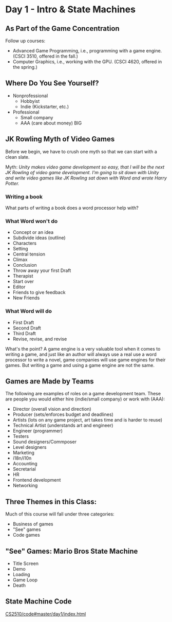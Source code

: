 # Day 1 - Intro & State Machines

## As Part of the Game Concentration

Follow up courses:

- Advanced Game Programming, i.e., programming with a game engine. (CSCI 3510, offered in the fall.)
- Computer Graphics, i.e., working with the GPU. (CSCI 4620, offered in the spring.)

## Where Do You See Yourself?

- Nonprofessional
   - Hobbyist
   - Indie (Kickstarter, etc.)
- Professional
   - Small company
   - AAA (care about money) BIG

## JK Rowling Myth of Video Games

Before we begin, we have to crush one myth so that we can start with a clean slate.

Myth: *Unity makes video game development so easy, that I will be the next JK Rowling of video game development.
I'm going to sit down with Unity and write video games like JK Rowling sat down with Word and wrote Harry Potter.*

### Writing a book

What parts of writing a book does a word processor help with?

### What Word won't do
- Concept or an idea
- Subdivide ideas (outline)
- Characters
- Setting
- Central tension
- Climax
- Conclusion
- Throw away your first Draft
- Therapist
- Start over
- Editor
- Friends to give feedback
- New Friends

### What Word will do
- First Draft
- Second Draft
- Third Draft
- Revise, revise, and revise

What's the point? A game engine is a very valuable tool when it comes to writing a game, and just like an author will always use a real use a word processor to write a novel, game companies will use game engines for their games. But writing a game and using a game engine are not the same.



## Games are Made by Teams

The following are examples of roles on a game development team. These are people you would either hire (indie/small company) or work with (AAA):

- Director (overall vision and direction)
- Producer (sets/enforces budget and deadlines)
- Artists (lots on any game project, art takes time and is harder to reuse)
- Technical Artist (understands art and engineer)
- Engineer (programmer)
- Testers
- Sound designers/Commposer
- Level designers
- Marketing
- i18n/i10n
- Accounting
- Secretarial
- HR
- Frontend development
- Networking


## Three Themes in this Class:

Much of this course will fall under three categories:

- Business of games
- "See" games
- Code games


## "See" Games: Mario Bros State Machine

- Title Screen
- Demo
- Loading
- Game Loop
- Death

## State Machine Code

[CS2510/code#master/day1/index.html](https://github.com/CS2510/code/blob/master/day1/index.html)

